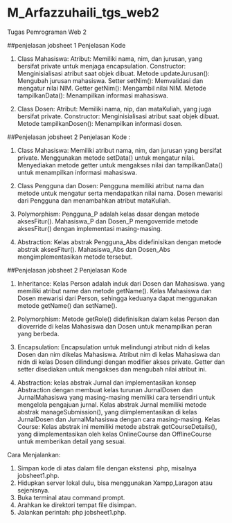 # M_Arfazzuhaili_tgs_web2
Tugas Pemrograman Web 2

##penjelasan jobsheet 1
Penjelasan Kode
1. Class Mahasiswa:
Atribut: Memiliki nama, nim, dan jurusan, yang bersifat private untuk menjaga encapsulation.
Constructor: Menginisialisasi atribut saat objek dibuat.
Metode updateJurusan(): Mengubah jurusan mahasiswa.
Setter setNim(): Memvalidasi dan mengatur nilai NIM.
Getter getNim(): Mengambil nilai NIM.
Metode tampilkanData(): Menampilkan informasi mahasiswa.

2. Class Dosen:
Atribut: Memiliki nama, nip, dan mataKuliah, yang juga bersifat private.
Constructor: Menginisialisasi atribut saat objek dibuat.
Metode tampilkanDosen(): Menampilkan informasi dosen.



##Penjelasan jobsheet 2
Penjelasan Kode :
1. Class Mahasiswa:
Memiliki atribut nama, nim, dan jurusan yang bersifat private.
Menggunakan metode setData() untuk mengatur nilai.
Menyediakan metode getter untuk mengakses nilai dan tampilkanData() untuk menampilkan informasi mahasiswa.

2. Class Pengguna dan Dosen:
Pengguna memiliki atribut nama dan metode untuk mengatur serta mendapatkan nilai nama.
Dosen mewarisi dari Pengguna dan menambahkan atribut mataKuliah.

3. Polymorphism:
Pengguna_P adalah kelas dasar dengan metode aksesFitur().
Mahasiswa_P dan Dosen_P mengoverride metode aksesFitur() dengan implementasi masing-masing.

4. Abstraction:
Kelas abstrak Pengguna_Abs didefinisikan dengan metode abstrak aksesFitur().
Mahasiswa_Abs dan Dosen_Abs mengimplementasikan metode tersebut.


##Penjelasan jobsheet 2
Penjelasan Kode
1. Inheritance:
Kelas Person adalah induk dari Dosen dan Mahasiswa. yang memiliki atribut name dan metode getName().
Kelas Mahasiswa dan Dosen mewarisi dari Person, sehingga keduanya dapat menggunakan metode getName() dan setName().

2. Polymorphism:
Metode getRole() didefinisikan dalam kelas Person dan dioverride di kelas Mahasiswa dan Dosen untuk menampilkan peran yang berbeda.

3. Encapsulation:
Encapsulation untuk melindungi atribut nidn di kelas Dosen dan nim dikelas Mahasiswa.
Atribut nim di kelas Mahasiswa dan nidn di kelas Dosen dilindungi dengan modifier akses private.
Getter dan setter disediakan untuk mengakses dan mengubah nilai atribut ini.

4. Abstraction:
kelas abstrak Jurnal dan implementasikan konsep Abstraction dengan membuat kelas turunan JurnalDosen dan JurnalMahasiswa yang masing-masing memiliki cara tersendiri untuk mengelola pengajuan jurnal.
Kelas abstrak Jurnal memiliki metode abstrak manageSubmission(), yang diimplementasikan di kelas JurnalDosen dan JurnalMahasiswa dengan cara masing-masing.
Kelas Course:
Kelas abstrak ini memiliki metode abstrak getCourseDetails(), yang diimplementasikan oleh kelas OnlineCourse dan OfflineCourse untuk memberikan detail yang sesuai.



Cara Menjalankan:
1. Simpan kode di atas dalam file dengan ekstensi .php, misalnya jobsheet1.php.
2. Hidupkan server lokal dulu, bisa menggunakan Xampp,Laragon atau sejenisnya.
3. Buka terminal atau command prompt.
4. Arahkan ke direktori tempat file disimpan.
5. Jalankan perintah: php jobsheet1.php.


